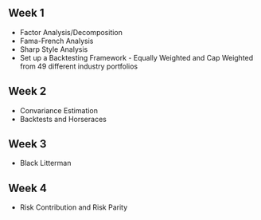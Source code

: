 ## Week 1
- Factor Analysis/Decomposition
- Fama-French Analysis
- Sharp Style Analysis
- Set up a Backtesting Framework \- Equally Weighted and Cap Weighted from 49 different industry portfolios 

## Week 2
- Convariance Estimation
- Backtests and Horseraces

## Week 3
- Black Litterman

## Week 4
- Risk Contribution and Risk Parity
